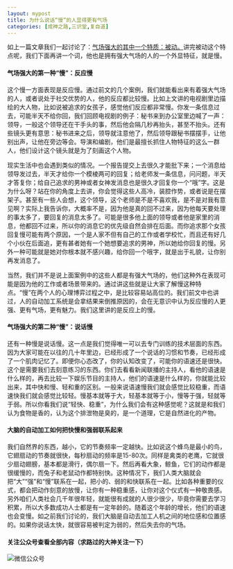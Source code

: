 ```yaml
---
layout: mypost
title: 为什么说话“慢”的人显得更有气场
categories: [成神之路,三识堂,复自道]
---
```



如上一篇文章我们一起讨论了：[气场强大的其中一个特质：被动。](https://mp.weixin.qq.com/s?__biz=MzUzODU0NjMxNA==&mid=2247484995&idx=1&sn=60d7b55b461a413c987cc255624fe255&chksm=fad75fa6cda0d6b0639328bf95e5399e6a9d3144b06ddeda1a01e5d15c03576333bb6231f6ce&token=1677741053&lang=zh_CN#rd)讲完被动这个特点呢，我们下面再讲一个词，他也是拥有强大气场的人的一个外显特征，就是慢。

#### 气场强大的第一种“慢”：反应慢

这个慢一方面表现是反应慢。通过前文的几个案例，我们就能看出来有着强大气场的人，或者说处于社交优势的人，他的反应都比较慢。比如上文讲的电视剧里边描绘的大人物，比如说被追求的女孩子，感觉他们反应都非常慢。你发一条信息过去，可能半天不给你回，我们回顾电视剧的例子：秘书来到办公室里边喊了一声：领导，一般这个领导还在干手头的事，然后他会隔几秒再抬头，甚至不抬头。还有些镜头更有意思：秘书进来之后，领导就注意他了，然后领导跟秘书摆摆手，让他别出声，让他在旁边等会。导演和编剧，他们是最擅长抓住人物特征的这么一群人，他们设计这个镜头就是为了刻画这个人物。

现实生活中也会遇到类似的情况。一个报告提交上去很久才能批下来；一个消息给领导发过去，半天才给你一个模棱两可的回复；给老师发一条信息，问问题，半天才答复你；给自己追求的男神或者女神发消息也是很久才回复你一个“哦”字。这是为什么呀？站在你的角度上去讲，你会觉得这些人高冷，装腔作势，或者说是在摆架子。甚至有一些人会想，这个领导，这个老师是不是不喜欢我，是不是对我有意见啊？实际上我告诉你，大概率不是，因为他是真的回不过来，因为他每天要处理的事太多了，要回复的消息太多了。可能是很多他上面的领导或者他是家里的消息，他都回不过来，所以你的消息它的优先级自然会排在后面。而你追求那个女孩回复慢可能有两个原因，一个是人家不但有自己的工作或者学校忙，而且还有好几个小伙在后面追，更有甚者她有一个她想要追求的男神，所以她给你回复的慢。另外一种可能就是她对你根本就不感兴趣，给你回一个哦字，就是出于礼貌，让你别再发消息了。

当然，我们并不是说上面案例中的这些人都是有强大气场的，他们这种外在表现可能是因为他的工作或者场景带来的。通过讲这些就是让大家了解慢这种特点。“慢”在两个人的心理博弈过程之中，是比较容易站高位的。我们前文中也讲过，人的自动加工系统是会拿结果来倒推原因的，会在无意识中认为反应慢的人更强、更有气场，更有魅力。我们这里讲的是反应上的慢。

#### 气场强大的第二种“慢”：说话慢

还有一种慢是说话慢。这一点是我们觉得唯一可以去专门训练的技术层面的东西。因为大家可能在以往的几十年里边，已经形成了一个说话的习惯和节奏，已经形成了一个肌肉记忆了。即便你心态改了，你的认知改变了，可能你的语速还是很快。这个是需要我们去刻意练习的东西。你们去看看新闻联播的主持人，看他的语速是什么样的，再去比较一下娱乐节目的主持人，他们的语速是什么样的，你就能比较出来，其中快和慢、轻和重的区别。一般来说语速慢我们就会感觉比较稳重，而语速快我们就会感觉比较轻。慢基本就等于大，轻基本就等于小，慢等于强，轻就等于弱。所以你看我们说“轻快、稳重”，为什么我们会有这种感觉呢？这就是和我们认为食物是香的，认为这个排泄物是臭的，是一个道理，它是自然进化的产物。

#### 大脑的自动加工如何把快慢和强弱联系起来

我们自然界的东西，越小，它的节奏频率一定越快。比如说这个蜂鸟是最小的鸟，它翅扇动的节奏就很快，每秒扇动的频率是15-80次。同样是禽类的老鹰，它就很少扇动翅膀，基本都是滑行，偶尔扇一下。然后再看大象，鲸鱼，它们的动作都是很缓慢的，而兔子和老鼠动作都特别快。这种情况下，我们人类大脑就会把“大”“强”和“慢”联系在一起，把小的、弱的和快联系在一起。比如各种重要的仪式，都会把动作刻意的放慢，让你有一种稳重感，让你对这个仪式有一种敬畏感。另外咱们人类社会几千年很年轻，就能很有成就的人很少很少，毕竟你需要去学习积累，所以大多数成功人士都是有一定年龄的。随着这个年龄的增长，他们的语速也会变慢。如之前我们讨论的，我们大脑是自动去加工人机之间的地位感和位置感的。如果你说话太快，就很容易被判定为弱的，然后失去你的气场。

#### 关注公众号查看全部内容（求路过的大神关注一下）
![微信公众号](001.jpg)
